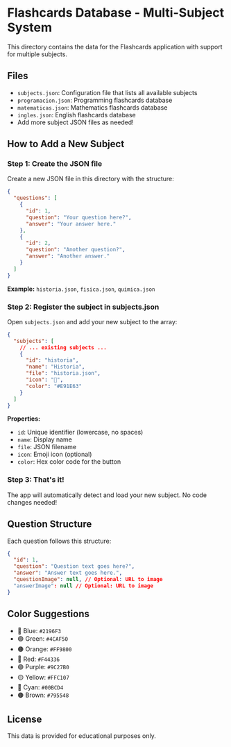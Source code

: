 # Flashcards Database - Multi-Subject System

This directory contains the data for the Flashcards application with support for multiple subjects.

## Files

- `subjects.json`: Configuration file that lists all available subjects
- `programacion.json`: Programming flashcards database
- `matematicas.json`: Mathematics flashcards database
- `ingles.json`: English flashcards database
- Add more subject JSON files as needed!

## How to Add a New Subject

### Step 1: Create the JSON file

Create a new JSON file in this directory with the structure:

```json
{
  "questions": [
    {
      "id": 1,
      "question": "Your question here?",
      "answer": "Your answer here."
    },
    {
      "id": 2,
      "question": "Another question?",
      "answer": "Another answer."
    }
  ]
}
```

**Example:** `historia.json`, `fisica.json`, `quimica.json`

### Step 2: Register the subject in subjects.json

Open `subjects.json` and add your new subject to the array:

```json
{
  "subjects": [
    // ... existing subjects ...
    {
      "id": "historia",
      "name": "Historia",
      "file": "historia.json",
      "icon": "📜",
      "color": "#E91E63"
    }
  ]
}
```

**Properties:**

- `id`: Unique identifier (lowercase, no spaces)
- `name`: Display name
- `file`: JSON filename
- `icon`: Emoji icon (optional)
- `color`: Hex color code for the button

### Step 3: That's it!

The app will automatically detect and load your new subject. No code changes needed!

## Question Structure

Each question follows this structure:

```json
{
  "id": 1,
  "question": "Question text goes here?",
  "answer": "Answer text goes here.",
  "questionImage": null, // Optional: URL to image
  "answerImage": null // Optional: URL to image
}
```

## Color Suggestions

- 🔵 Blue: `#2196F3`
- 🟢 Green: `#4CAF50`
- 🟠 Orange: `#FF9800`
- 🔴 Red: `#F44336`
- 🟣 Purple: `#9C27B0`
- 🟡 Yellow: `#FFC107`
- 🔵 Cyan: `#00BCD4`
- 🟤 Brown: `#795548`

## License

This data is provided for educational purposes only.
